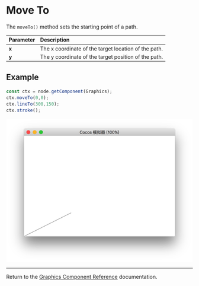 # Move To

The `moveTo()` method sets the starting point of a path.

Parameter | Description |
| :-------------- | :----------- |
| **x** | The x coordinate of the target location of the path. |
| **y** | The y coordinate of the target position of the path. |

## Example

```ts
const ctx = node.getComponent(Graphics);
ctx.moveTo(0,0);
ctx.lineTo(300,150);
ctx.stroke();
```

<img src="./moveTo.png">

<hr>

Return to the [Graphics Component Reference](../graphics.md) documentation.
